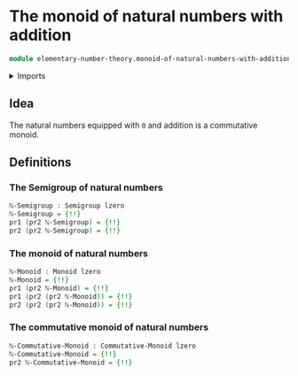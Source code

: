 # The monoid of natural numbers with addition

```agda
module elementary-number-theory.monoid-of-natural-numbers-with-addition where
```

<details><summary>Imports</summary>

```agda
open import elementary-number-theory.addition-natural-numbers
open import elementary-number-theory.equality-natural-numbers

open import foundation.dependent-pair-types
open import foundation.universe-levels

open import group-theory.commutative-monoids
open import group-theory.monoids
open import group-theory.semigroups
```

</details>

## Idea

The natural numbers equipped with `0` and addition is a commutative monoid.

## Definitions

### The Semigroup of natural numbers

```agda
ℕ-Semigroup : Semigroup lzero
ℕ-Semigroup = {!!}
pr1 (pr2 ℕ-Semigroup) = {!!}
pr2 (pr2 ℕ-Semigroup) = {!!}
```

### The monoid of natural numbers

```agda
ℕ-Monoid : Monoid lzero
ℕ-Monoid = {!!}
pr1 (pr2 ℕ-Monoid) = {!!}
pr1 (pr2 (pr2 ℕ-Monoid)) = {!!}
pr2 (pr2 (pr2 ℕ-Monoid)) = {!!}
```

### The commutative monoid of natural numbers

```agda
ℕ-Commutative-Monoid : Commutative-Monoid lzero
ℕ-Commutative-Monoid = {!!}
pr2 ℕ-Commutative-Monoid = {!!}
```
